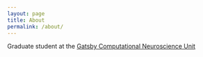 ```yaml
---
layout: page
title: About
permalink: /about/
---
```


Graduate student at the [Gatsby Computational Neuroscience Unit](http://www.gatsby.ucl.ac.uk/)
